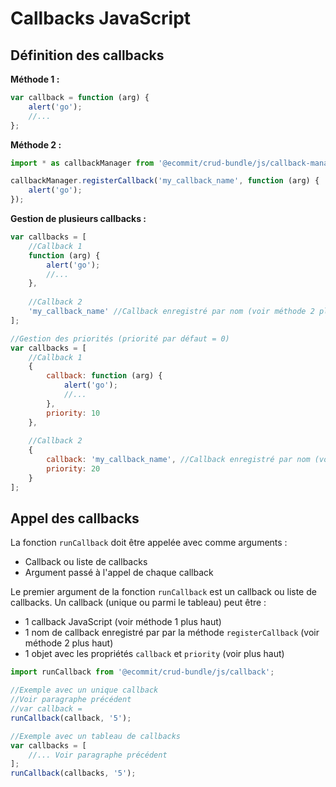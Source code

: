 # Callbacks JavaScript

## Définition des callbacks

**Méthode 1 :**

```js
var callback = function (arg) {
    alert('go');
    //...
};
```

**Méthode 2 :**

```js
import * as callbackManager from '@ecommit/crud-bundle/js/callback-manager';

callbackManager.registerCallback('my_callback_name', function (arg) {
    alert('go');
});
```


**Gestion de plusieurs callbacks :**

```js
var callbacks = [
    //Callback 1
    function (arg) {
        alert('go');
        //...
    },
    
    //Callback 2
    'my_callback_name' //Callback enregistré par nom (voir méthode 2 plus haut)
];

//Gestion des priorités (priorité par défaut = 0)
var callbacks = [
    //Callback 1
    {
        callback: function (arg) {
            alert('go');
            //...
        },
        priority: 10
    },
    
    //Callback 2
    {
        callback: 'my_callback_name', //Callback enregistré par nom (voir méthode 2 plus haut)
        priority: 20
    }
];
```


## Appel des callbacks

La fonction `runCallback` doit être appelée avec comme arguments :
* Callback ou liste de callbacks
* Argument passé à l'appel de chaque callback


Le premier argument de la fonction `runCallback` est un callback ou liste de callbacks. Un callback (unique ou parmi le tableau) peut être :
* 1 callback JavaScript (voir méthode 1 plus haut)
* 1 nom de callback enregistré par par la méthode `registerCallback` (voir méthode 2 plus haut)
* 1 objet avec les propriétés `callback` et `priority` (voir plus haut)


```js
import runCallback from '@ecommit/crud-bundle/js/callback';

//Exemple avec un unique callback
//Voir paragraphe précédent
//var callback = 
runCallback(callback, '5');

//Exemple avec un tableau de callbacks
var callbacks = [
    //... Voir paragraphe précédent
];
runCallback(callbacks, '5');
```
